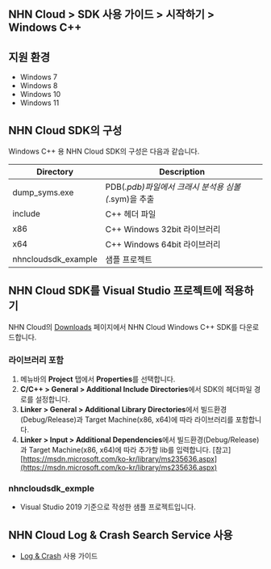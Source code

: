 ## NHN Cloud > SDK 사용 가이드 > 시작하기 > Windows C++

## 지원 환경
* Windows 7
* Windows 8
* Windows 10
* Windows 11

## NHN Cloud SDK의 구성

Windows C++ 용 NHN Cloud SDK의 구성은 다음과 같습니다.

| Directory | Description | 
|---|---|
| dump_syms.exe| PDB(*.pdb)파일에서 크래시 분석용 심볼(*.sym)을 추출 |
| include| C++ 헤더 파일 |
| x86| C++ Windows 32bit 라이브러리 |
| x64| C++ Windows 64bit 라이브러리 |
| nhncloudsdk_example | 샘플 프로젝트 |

## NHN Cloud SDK를 Visual Studio 프로젝트에 적용하기

NHN Cloud의 [Downloads](../../../Download/#toast-sdk) 페이지에서 NHN Cloud Windows C++ SDK를 다운로드합니다.

### 라이브러리 포함

1. 메뉴바의 **Project** 탭에서 **Properties**를 선택합니다.
2. **C/C++ > General > Additional Include Directories**에서 SDK의 헤더파일 경로를 설정합니다.
3. **Linker > General > Additional Library Directories**에서 빌드환경(Debug/Release)과 Target Machine(x86, x64)에 따라 라이브러리를 포함합니다.
4. **Linker > Input > Additional Dependencies**에서 빌드환경(Debug/Release)과 Target Machine(x86, x64)에 따라 추가할 lib를 입력합니다.
[참고] [https://msdn.microsoft.com/ko-kr/library/ms235636.aspx](https://msdn.microsoft.com/ko-kr/library/ms235636.aspx)

### nhncloudsdk_exmple
* Visual Studio 2019 기준으로 작성한 샘플 프로젝트입니다.

## NHN Cloud Log & Crash Search Service 사용

* [Log & Crash](./log-collector-windows) 사용 가이드

